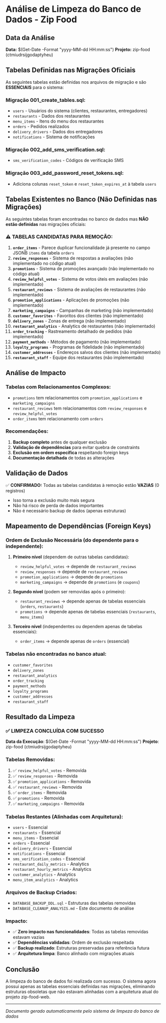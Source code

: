 # Análise de Limpeza do Banco de Dados - Zip Food

## Data da Análise
**Data:** $(Get-Date -Format "yyyy-MM-dd HH:mm:ss")
**Projeto:** zip-food (ctmiudrsijgodaptyheu)

## Tabelas Definidas nas Migrações Oficiais

As seguintes tabelas estão definidas nos arquivos de migração e são **ESSENCIAIS** para o sistema:

### Migração 001_create_tables.sql:
- `users` - Usuários do sistema (clientes, restaurantes, entregadores)
- `restaurants` - Dados dos restaurantes
- `menu_items` - Itens do menu dos restaurantes
- `orders` - Pedidos realizados
- `delivery_drivers` - Dados dos entregadores
- `notifications` - Sistema de notificações

### Migração 002_add_sms_verification.sql:
- `sms_verification_codes` - Códigos de verificação SMS

### Migração 003_add_password_reset_tokens.sql:
- Adiciona colunas `reset_token` e `reset_token_expires_at` à tabela `users`

## Tabelas Existentes no Banco (Não Definidas nas Migrações)

As seguintes tabelas foram encontradas no banco de dados mas **NÃO estão definidas** nas migrações oficiais:

### ⚠️ TABELAS CANDIDATAS PARA REMOÇÃO:

1. **`order_items`** - Parece duplicar funcionalidade já presente no campo JSONB `items` da tabela `orders`
2. **`review_responses`** - Sistema de respostas a avaliações (não implementado no código atual)
3. **`promotions`** - Sistema de promoções avançado (não implementado no código atual)
4. **`review_helpful_votes`** - Sistema de votos úteis em avaliações (não implementado)
5. **`restaurant_reviews`** - Sistema de avaliações de restaurantes (não implementado)
6. **`promotion_applications`** - Aplicações de promoções (não implementado)
7. **`marketing_campaigns`** - Campanhas de marketing (não implementado)
8. **`customer_favorites`** - Favoritos dos clientes (não implementado)
9. **`delivery_zones`** - Zonas de entrega (não implementado)
10. **`restaurant_analytics`** - Analytics de restaurantes (não implementado)
11. **`order_tracking`** - Rastreamento detalhado de pedidos (não implementado)
12. **`payment_methods`** - Métodos de pagamento (não implementado)
13. **`loyalty_programs`** - Programas de fidelidade (não implementado)
14. **`customer_addresses`** - Endereços salvos dos clientes (não implementado)
15. **`restaurant_staff`** - Equipe dos restaurantes (não implementado)

## Análise de Impacto

### Tabelas com Relacionamentos Complexos:
- `promotions` tem relacionamentos com `promotion_applications` e `marketing_campaigns`
- `restaurant_reviews` tem relacionamentos com `review_responses` e `review_helpful_votes`
- `order_items` tem relacionamento com `orders`

### Recomendações:
1. **Backup completo** antes de qualquer exclusão
2. **Validação de dependências** para evitar quebra de constraints
3. **Exclusão em ordem específica** respeitando foreign keys
4. **Documentação detalhada** de todas as alterações

## Validação de Dados

✅ **CONFIRMADO:** Todas as tabelas candidatas à remoção estão **VAZIAS** (0 registros)
- Isso torna a exclusão muito mais segura
- Não há risco de perda de dados importantes
- Não é necessário backup de dados (apenas estruturas)

## Mapeamento de Dependências (Foreign Keys)

### Ordem de Exclusão Necessária (do dependente para o independente):

1. **Primeiro nível** (dependem de outras tabelas candidatas):
   - `review_helpful_votes` → depende de `restaurant_reviews`
   - `review_responses` → depende de `restaurant_reviews`
   - `promotion_applications` → depende de `promotions`
   - `marketing_campaigns` → depende de `promotions` (e `coupons`)

2. **Segundo nível** (podem ser removidas após o primeiro):
   - `restaurant_reviews` → depende apenas de tabelas essenciais (`orders`, `restaurants`)
   - `promotions` → depende apenas de tabelas essenciais (`restaurants`, `menu_items`)

3. **Terceiro nível** (independentes ou dependem apenas de tabelas essenciais):
   - `order_items` → depende apenas de `orders` (essencial)

### Tabelas não encontradas no banco atual:
- `customer_favorites`
- `delivery_zones` 
- `restaurant_analytics`
- `order_tracking`
- `payment_methods`
- `loyalty_programs`
- `customer_addresses`
- `restaurant_staff`

## Resultado da Limpeza

### ✅ **LIMPEZA CONCLUÍDA COM SUCESSO**

**Data da Execução**: $(Get-Date -Format "yyyy-MM-dd HH:mm:ss")
**Projeto**: zip-food (ctmiudrsijgodaptyheu)

### Tabelas Removidas:
1. ✅ `review_helpful_votes` - Removida
2. ✅ `review_responses` - Removida  
3. ✅ `promotion_applications` - Removida
4. ✅ `restaurant_reviews` - Removida
5. ✅ `order_items` - Removida
6. ✅ `promotions` - Removida
7. ✅ `marketing_campaigns` - Removida

### Tabelas Restantes (Alinhadas com Arquitetura):
- `users` - Essencial
- `restaurants` - Essencial
- `menu_items` - Essencial
- `orders` - Essencial
- `delivery_drivers` - Essencial
- `notifications` - Essencial
- `sms_verification_codes` - Essencial
- `restaurant_daily_metrics` - Analytics
- `restaurant_hourly_metrics` - Analytics
- `customer_analytics` - Analytics
- `menu_item_analytics` - Analytics

### Arquivos de Backup Criados:
- `DATABASE_BACKUP_DDL.sql` - Estruturas das tabelas removidas
- `DATABASE_CLEANUP_ANALYSIS.md` - Este documento de análise

### Impacto:
- ✅ **Zero impacto nas funcionalidades**: Todas as tabelas removidas estavam vazias
- ✅ **Dependências validadas**: Ordem de exclusão respeitada
- ✅ **Backup realizado**: Estruturas preservadas para referência futura
- ✅ **Arquitetura limpa**: Banco alinhado com migrações atuais

## Conclusão

A limpeza do banco de dados foi realizada com sucesso. O sistema agora possui apenas as tabelas essenciais definidas nas migrações, eliminando estruturas obsoletas que não estavam alinhadas com a arquitetura atual do projeto zip-food-web.

---
*Documento gerado automaticamente pelo sistema de limpeza do banco de dados*